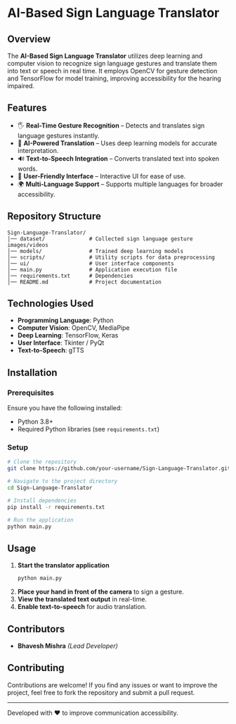 # AI-Based Sign Language Translator

## Overview
The **AI-Based Sign Language Translator** utilizes deep learning and computer vision to recognize sign language gestures and translate them into text or speech in real time. It employs OpenCV for gesture detection and TensorFlow for model training, improving accessibility for the hearing impaired.

## Features
- 🖐 **Real-Time Gesture Recognition** – Detects and translates sign language gestures instantly.
- 🤖 **AI-Powered Translation** – Uses deep learning models for accurate interpretation.
- 🔊 **Text-to-Speech Integration** – Converts translated text into spoken words.
- 🎨 **User-Friendly Interface** – Interactive UI for ease of use.
- 🌍 **Multi-Language Support** – Supports multiple languages for broader accessibility.

## Repository Structure
```
Sign-Language-Translator/
│── dataset/              # Collected sign language gesture images/videos
│── models/               # Trained deep learning models
│── scripts/              # Utility scripts for data preprocessing
│── ui/                   # User interface components
│── main.py               # Application execution file
│── requirements.txt      # Dependencies
│── README.md             # Project documentation
```

## Technologies Used
- **Programming Language**: Python
- **Computer Vision**: OpenCV, MediaPipe
- **Deep Learning**: TensorFlow, Keras
- **User Interface**: Tkinter / PyQt
- **Text-to-Speech**: gTTS

## Installation
### Prerequisites
Ensure you have the following installed:
- Python 3.8+
- Required Python libraries (see `requirements.txt`)

### Setup
```bash
# Clone the repository
git clone https://github.com/your-username/Sign-Language-Translator.git

# Navigate to the project directory
cd Sign-Language-Translator

# Install dependencies
pip install -r requirements.txt

# Run the application
python main.py
```

## Usage
1. **Start the translator application**
   ```bash
   python main.py
   ```
2. **Place your hand in front of the camera** to sign a gesture.
3. **View the translated text output** in real-time.
4. **Enable text-to-speech** for audio translation.

## Contributors
- **Bhavesh Mishra** *(Lead Developer)*

## Contributing
Contributions are welcome! If you find any issues or want to improve the project, feel free to fork the repository and submit a pull request.

---
Developed with ❤️ to improve communication accessibility.
